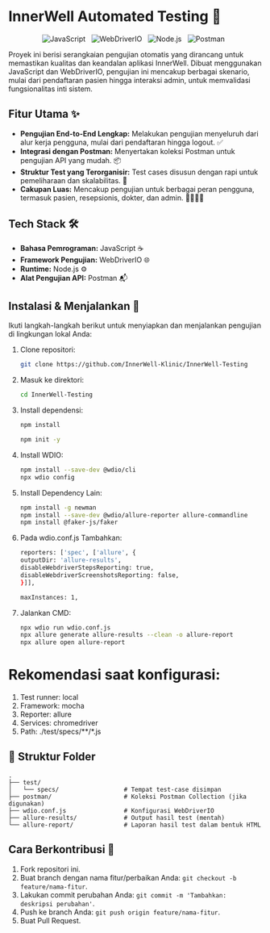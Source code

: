 # InnerWell Automated Testing 🧪

<p align="center">
  <img style="margin-right: 8px;" src="https://img.shields.io/badge/JavaScript-F7DF1E?style=for-the-badge&logo=javascript&logoColor=black" alt="JavaScript">
  <img style="margin-right: 8px;" src="https://img.shields.io/badge/WebDriverIO-45A753?style=for-the-badge&logo=webdriverio&logoColor=white" alt="WebDriverIO">
  <img style="margin-right: 8px;" src="https://img.shields.io/badge/Node.js-339933?style=for-the-badge&logo=node.js&logoColor=white" alt="Node.js">
  <img style="margin-right: 8px;" src="https://img.shields.io/badge/Postman-FF6C37?style=for-the-badge&logo=postman&logoColor=white" alt="Postman">
</p>

Proyek ini berisi serangkaian pengujian otomatis yang dirancang untuk memastikan kualitas dan keandalan aplikasi InnerWell. Dibuat menggunakan JavaScript dan WebDriverIO, pengujian ini mencakup berbagai skenario, mulai dari pendaftaran pasien hingga interaksi admin, untuk memvalidasi fungsionalitas inti sistem.

## Fitur Utama ✨

*   **Pengujian End-to-End Lengkap:** Melakukan pengujian menyeluruh dari alur kerja pengguna, mulai dari pendaftaran hingga logout. ✅
*   **Integrasi dengan Postman:** Menyertakan koleksi Postman untuk pengujian API yang mudah. 📦
*   **Struktur Test yang Terorganisir:** Test cases disusun dengan rapi untuk pemeliharaan dan skalabilitas. 📂
*   **Cakupan Luas:** Mencakup pengujian untuk berbagai peran pengguna, termasuk pasien, resepsionis, dokter, dan admin. 👨‍⚕️👩‍⚕️

## Tech Stack 🛠️

*   **Bahasa Pemrograman:** JavaScript ☕
*   **Framework Pengujian:** WebDriverIO 🌐
*   **Runtime:** Node.js ⚙️
*   **Alat Pengujian API:** Postman 📬

## Instalasi & Menjalankan 🚀

Ikuti langkah-langkah berikut untuk menyiapkan dan menjalankan pengujian di lingkungan lokal Anda:

1.  Clone repositori:
    ```bash
    git clone https://github.com/InnerWell-Klinic/InnerWell-Testing
    ```
2.  Masuk ke direktori:
    ```bash
    cd InnerWell-Testing
    ```
3.  Install dependensi:
    ```bash
    npm install
    ```
    ```bash
    npm init -y
    ```
4.  Install WDIO:
    ```bash
    npm install --save-dev @wdio/cli
    npx wdio config
    ```
5.  Install Dependency Lain:
    ```bash
    npm install -g newman
    npm install --save-dev @wdio/allure-reporter allure-commandline
    npm install @faker-js/faker
    ```
6.  Pada wdio.conf.js Tambahkan:
    ```bash
    reporters: ['spec', ['allure', {
    outputDir: 'allure-results',
    disableWebdriverStepsReporting: true,
    disableWebdriverScreenshotsReporting: false,
    }]],
    ```
    ```bash
    maxInstances: 1,
    ```
7.  Jalankan CMD:
    ```bash
    npx wdio run wdio.conf.js
    npx allure generate allure-results --clean -o allure-report
    npx allure open allure-report
    ```

# Rekomendasi saat konfigurasi:

1.  Test runner: local
2.  Framework: mocha
3.  Reporter: allure
4.  Services: chromedriver
5.  Path: ./test/specs/**/*.js

## 📁 Struktur Folder

```plaintext
.
├── test/
│   └── specs/                  # Tempat test-case disimpan
├── postman/                    # Koleksi Postman Collection (jika digunakan)
├── wdio.conf.js                # Konfigurasi WebDriverIO
├── allure-results/             # Output hasil test (mentah)
└── allure-report/              # Laporan hasil test dalam bentuk HTML
```

## Cara Berkontribusi 🤝

1.  Fork repositori ini.
2.  Buat branch dengan nama fitur/perbaikan Anda: `git checkout -b feature/nama-fitur`.
3.  Lakukan commit perubahan Anda: `git commit -m 'Tambahkan: deskripsi perubahan'`.
4.  Push ke branch Anda: `git push origin feature/nama-fitur`.
5.  Buat Pull Request.
